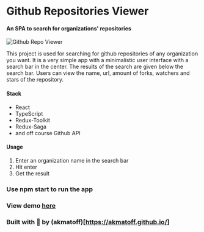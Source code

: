 # Github Repositories Viewer

#### An SPA to search for organizations' repositories

![Github Repo Viewer](https://gcdn.pbrd.co/images/hsjCqV0rl2Nb.png?o=1)

This project is used for searching for github repositories of any organization you want.
It is a very simple app with a minimalistic user interface with a search bar in the center.
The results of the search are given below the search bar.
Users can view the name, url, amount of forks, watchers and stars of the repository.

#### Stack

+ React
+ TypeScript
+ Redux-Toolkit
+ Redux-Saga
+ and off course Github API

#### Usage

1. Enter an organization name in the search bar
2. Hit enter
3. Get the result

### Use npm start to run the app

### View demo [here](https://akmatoff.github.io/github-repo-viewer/)

### Built with 💖 by (akmatoff)[https://akmatoff.github.io/]
